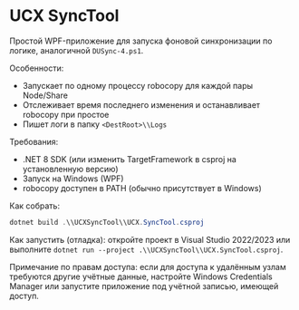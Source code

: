 # UCX SyncTool

Простой WPF-приложение для запуска фоновой синхронизации по логике, аналогичной `DUSync-4.ps1`.

Особенности:
- Запускает по одному процессу robocopy для каждой пары Node/Share
- Отслеживает время последнего изменения и останавливает robocopy при простое
- Пишет логи в папку `<DestRoot>\\Logs`

Требования:
- .NET 8 SDK (или изменить TargetFramework в csproj на установленную версию)
- Запуск на Windows (WPF)
- robocopy доступен в PATH (обычно присутствует в Windows)

Как собрать:

```powershell
dotnet build .\\UCXSyncTool\\UCX.SyncTool.csproj
```

Как запустить (отладка): откройте проект в Visual Studio 2022/2023 или выполните `dotnet run --project .\\UCXSyncTool\\UCX.SyncTool.csproj`.

Примечание по правам доступа: если для доступа к удалённым узлам требуются другие учётные данные, настройте Windows Credentials Manager или запустите приложение под учётной записью, имеющей доступ.
